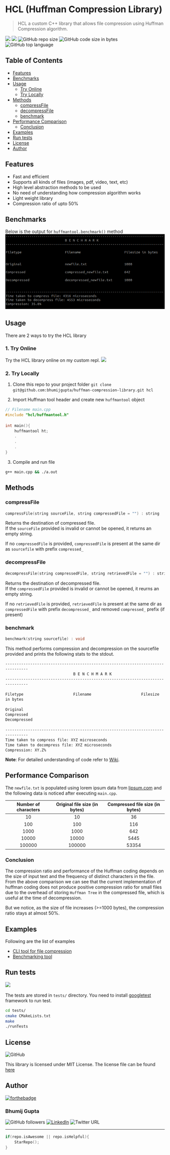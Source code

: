 # HCL (Huffman Compression Library)

> HCL a custom C++ library that allows file compression using Huffman Compression algorithm.

[![](https://img.shields.io/badge/Try%20Online-repl.it-brightgreen)](https://repl.it/@bhumijgupta/huffman-demo) ![](https://github.com/bhumijgupta/huffman-compression-library/workflows/Unit%20Test/badge.svg) ![GitHub repo size](https://img.shields.io/github/repo-size/bhumijgupta/huffman-compression-library) ![GitHub code size in bytes](https://img.shields.io/github/languages/code-size/bhumijgupta/huffman-compression-library) ![GitHub top language](https://img.shields.io/github/languages/top/bhumijgupta/huffman-compression-library)

## Table of Contents

- [Features](#Features)
- [Benchmarks](#Benchmarks)
- [Usage](#Usage)
  - [Try Online](#Try-Online)
  - [Try Locally](#Try-Locally)
- [Methods](#Methods)
  - [compressFile](#compressFile)
  - [decompressFile](#decompressFile)
  - [benchmark](#benchmark)
- [Performance Comparison](#Performance-Comparison)
  - [Conclusion](#Conclusion)
- [Examples](#Examples)
- [Run tests](#Run-tests)
- [License](#License)
- [Author](#Author)

## Features

- Fast and efficient
- Supports all kinds of files (images, pdf, video, text, etc)
- High level abstraction methods to be used
- No need of understanding how compression algorithm works
- Light weight library
- Compression ratio of upto 50%

## Benchmarks

Below is the output for `huffmantool.benchmark()` method
![output.png](assets/output.png)

## Usage

There are 2 ways to try the HCL library

### 1. Try Online

Try the HCL library online on my custom repl. [![](https://img.shields.io/badge/Try%20Online-repl.it-blue)](https://repl.it/@bhumijgupta/huffman-demo)

### 2. Try Locally

1.  Clone this repo to your project folder
    `git clone git@github.com:bhumijgupta/huffman-compression-library.git hcl`

2.  Import Huffman tool header and create new `huffmantool` object

```C++
// Filename main.cpp
#include "hcl/huffmantool.h"

int main(){
    huffmantool ht;
    .
    .
    .
}
```

3.  Compile and run file

```bash
g++ main.cpp && ./a.out
```

## Methods

### compressFile

```C++
compressFile(string sourceFile, string compressedFile = "") : string
```

Returns the destination of compressed file.  
If the `sourceFile` provided is invalid or cannot be opened, it returns an empty string.

If no `compressedFile` is provided, `compressedFile` is present at the same dir as `sourcefile` with prefix `compressed_`

### decompressFile

```C++
decompressFile(string compressedFile, string retrievedFile = "") : string
```

Returns the destination of decompressed file.  
If the `compressedFile` provided is invalid or cannot be opened, it reurns an empty string.

If no `retrievedFile` is provided, `retrievedFile` is present at the same dir as `compressedFile` with prefix `decompressed_` and removed `compressed_` prefix (if present)

### benchmark

```C++
benchmark(string sourcefile) : void
```

This method performs compression and decompression on the sourcefile provided and prints the following stats to the stdout.

```
--------------------------------------------------------------------------------
                              B E N C H M A R K
--------------------------------------------------------------------------------

Filetype                      Filename                      Filesize in bytes

Original
Compressed
Decompressed

--------------------------------------------------------------------------------
Time taken to compress file: XYZ microseconds
Time taken to decompress file: XYZ microseconds
Compression: XY.Z%

```

<b>Note</b>: For detailed understanding of code refer to [Wiki](https://github.com/bhumijgupta/huffman-compression-library/wiki).

## Performance Comparison

The `newfile.txt` is populated using lorem ipsum data from [lipsum.com](https://www.lipsum.com/) and the following data is noticed after executing `main.cpp`.

| Number of characters | Original file size (in bytes) | Compressed file size (in bytes) |
| :------------------: | :---------------------------: | :-----------------------------: |
|          10          |              10               |               36                |
|         100          |              100              |               116               |
|         1000         |             1000              |               642               |
|        10000         |             10000             |              5445               |
|        100000        |            100000             |              53354              |

### Conclusion

The compression ratio and performance of the Huffman coding depends on the size of input text and the frequency of distinct characters in the file. From the above comparison we can see that the current implementation of huffman coding does not produce positive compression ratio for small files due to the overhead of storing `Huffman Tree` in the compressed file, which is useful at the time of decompression.

But we notice, as the size of file increases (>=1000 bytes), the compression ratio stays at almost 50%.

## Examples

Following are the list of examples

- [CLI tool for file compression](examples/cli_compression.cpp)
- [Benchmarking tool](examples/benchmark.cpp)

## Run tests

![](https://github.com/bhumijgupta/huffman-compression-library/workflows/Unit%20Test/badge.svg)

The tests are stored in `tests/` directory. You need to install [googletest](https://www.eriksmistad.no/getting-started-with-google-test-on-ubuntu/) framework to run test.

```bash
cd tests/
cmake CMakeLists.txt
make
./runTests
```

## License

![GitHub](https://img.shields.io/github/license/bhumijgupta/huffman-compression-library)

This library is licensed under MIT License. The license file can be found [here](LICENSE)

## Author

[![forthebadge](https://forthebadge.com/images/badges/built-with-love.svg)](https://forthebadge.com)

### Bhumij Gupta

![GitHub followers](https://img.shields.io/github/followers/bhumijgupta?label=Follow&style=social) [![LinkedIn](https://img.shields.io/static/v1.svg?label=connect&message=@bhumijgupta&color=success&logo=linkedin&style=flat&logoColor=white)](https://www.linkedin.com/in/bhumijgupta/) ![Twitter URL](https://img.shields.io/twitter/url?style=social&url=http%3A%2F%2Ftwitter.com%2Fbhumijgupta)

---

```C++
if(repo.isAwesome || repo.isHelpful){
    StarRepo();
}
```
